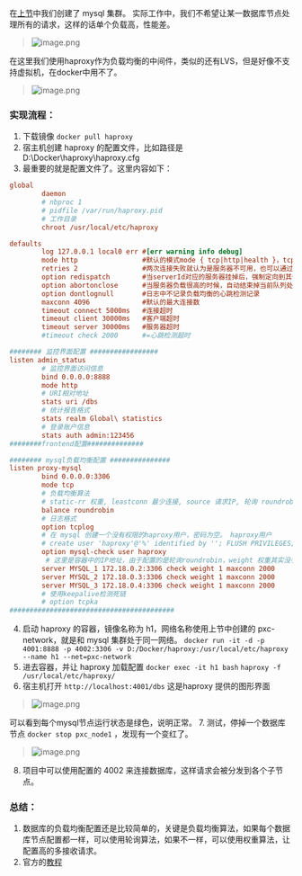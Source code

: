 在[上节](/DevOps/Docker/Docker-学习系列13-实现-基于pxc-的mysql-多节点主主同步)中我们创建了 mysql 集群。
实际工作中，我们不希望让某一数据库节点处理所有的请求，这样的话单个负载高，性能差。

> ![image.png](https://hexo-blog.pek3b.qingstor.com/upload_images/71414-6b9dcf8b92b5f9b5.png?imageMogr2/auto-orient/strip%7CimageView2/2/w/1240)

在这里我们使用haproxy作为负载均衡的中间件，类似的还有LVS，但是好像不支持虚拟机，在docker中用不了。
> ![image.png](https://hexo-blog.pek3b.qingstor.com/upload_images/71414-84aec2631cb05277.png?imageMogr2/auto-orient/strip%7CimageView2/2/w/1240)

### 实现流程：
1. 下载镜像 `docker pull haproxy`
2. 宿主机创建 haproxy 的配置文件，比如路径是 D:\Docker\haproxy\haproxy.cfg
3. 最重要的就是配置文件了。这里内容如下：
```ini
global
        daemon
        # nbproc 1
        # pidfile /var/run/haproxy.pid
        # 工作目录
        chroot /usr/local/etc/haproxy

defaults
        log 127.0.0.1 local0 err #[err warning info debug]
        mode http                #默认的模式mode { tcp|http|health }，tcp是4层，http是7层，health只会返回OK
        retries 2                #两次连接失败就认为是服务器不可用，也可以通过后面设置
        option redispatch        #当serverId对应的服务器挂掉后，强制定向到其他健康的服务器
        option abortonclose      #当服务器负载很高的时候，自动结束掉当前队列处理比较久的链接
        option dontlognull       #日志中不记录负载均衡的心跳检测记录
        maxconn 4096             #默认的最大连接数
        timeout connect 5000ms   #连接超时
        timeout client 30000ms   #客户端超时
        timeout server 30000ms   #服务器超时
        #timeout check 2000      #=心跳检测超时

######## 监控界面配置 #################
listen admin_status
        # 监控界面访问信息
        bind 0.0.0.0:8888
        mode http
        # URI相对地址
        stats uri /dbs
        # 统计报告格式
        stats realm Global\ statistics
        # 登录账户信息
        stats auth admin:123456
########frontend配置##############

######## mysql负载均衡配置 ###############
listen proxy-mysql
        bind 0.0.0.0:3306
        mode tcp
        # 负载均衡算法
        # static-rr 权重, leastconn 最少连接, source 请求IP, 轮询 roundrobin
        balance roundrobin
        # 日志格式
        option tcplog
        # 在 mysql 创建一个没有权限的haproxy用户，密码为空。 haproxy用户
        # create user 'haproxy'@'%' identified by ''; FLUSH PRIVILEGES;
        option mysql-check user haproxy
         # 这里是容器中的IP地址，由于配置的是轮询roundrobin，weight 权重其实没有生效
        server MYSQL_1 172.18.0.2:3306 check weight 1 maxconn 2000
        server MYSQL_2 172.18.0.3:3306 check weight 1 maxconn 2000
        server MYSQL_3 172.18.0.4:3306 check weight 1 maxconn 2000
        # 使用keepalive检测死链
        # option tcpka
#########################################
```

4. 启动 haproxy 的容器，镜像名称为 h1，网络名称使用上节中创建的 pxc-network，就是和 mysql 集群处于同一网络。
`docker run -it -d -p 4001:8888 -p 4002:3306 -v D:/Docker/haproxy:/usr/local/etc/haproxy --name h1 --net=pxc-network`
5. 进去容器，并让 haproxy 加载配置
`docker exec -it h1 bash`
`haproxy -f /usr/local/etc/haproxy/`
6. 宿主机打开  `http://localhost:4001/dbs` 这是haproxy 提供的图形界面
> ![image.png](https://hexo-blog.pek3b.qingstor.com/upload_images/71414-3bcd4c134d733d46.png?imageMogr2/auto-orient/strip%7CimageView2/2/w/1240)

可以看到每个mysql节点运行状态是绿色，说明正常。
7. 测试，停掉一个数据库节点 `docker stop pxc_node1` ，发现有一个变红了。
> ![image.png](https://hexo-blog.pek3b.qingstor.com/upload_images/71414-ef6c1883613f0363.png?imageMogr2/auto-orient/strip%7CimageView2/2/w/1240)
8. 项目中可以使用配置的 4002 来连接数据库，这样请求会被分发到各个子节点。

### 总结：
1. 数据库的负载均衡配置还是比较简单的，关键是负载均衡算法，如果每个数据库节点配置都一样，可以使用轮询算法，如果不一样，可以使用权重算法，让配置高的多接收请求。
2. 官方的[教程](https://www.percona.com/doc/percona-xtradb-cluster/LATEST/howtos/haproxy.html)
